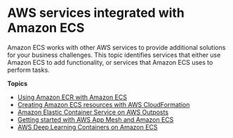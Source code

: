 # AWS services integrated with Amazon ECS<a name="ecs-integrations"></a>

Amazon ECS works with other AWS services to provide additional solutions for your business challenges\. This topic identifies services that either use Amazon ECS to add functionality, or services that Amazon ECS uses to perform tasks\.

**Topics**
+ [Using Amazon ECR with Amazon ECS](ecr-repositories.md)
+ [Creating Amazon ECS resources with AWS CloudFormation](creating-resources-with-cloudformation.md)
+ [Amazon Elastic Container Service on AWS Outposts](ecs-on-outposts.md)
+ [Getting started with AWS App Mesh and Amazon ECS](appmesh-getting-started.md)
+ [AWS Deep Learning Containers on Amazon ECS](deep-learning-containers.md)
